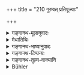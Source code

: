 +++
title = "210 गुरुवत् प्रतिपूज्याः"

+++

<details><summary>गङ्गानथ-मूलानुवादः</summary>

The teacher’s ladies belonging to the same caste should be honoured like the teacher himself; those not belonging to the same caste should be honoured with rising and salutations.—(210)
</details>

<details><summary>मेधातिथिः</summary>

**गुरुयोषितो** गुरुपत्न्यः । **सवर्णाः** समानजातीयाः । **गुरुवत् प्रतिपूज्या** आज्ञाकरणादिना । **असवर्णास् तु** केवलैः **प्रत्युत्थानाभिवादनैः** । बहुवचनाद् आद्यर्थो ऽत्रान्तर्भवति । तेन हि प्रियहितादि गत्याद्य् अननुकरणाद्य् अप्य् अतिदिश्यते ॥ २.२१० ॥
</details>

<details><summary>गङ्गानथ-भाष्यानुवादः</summary>

‘*The teacher’s ladies*’—wives—‘*belonging* *to the same caste*’—of the same caste as the teacher,—‘*should be honoured like the teacher*’—by carrying out their orders and so forth.

‘*Those not belonging to the same caste*’ are to be honoured only ‘*with rising and salutations*.’ The plural number in ‘salutations’ has the sense of ‘*et cetera*’: hence the doing of what is agreeable and beneficial, the non-mimicking of gait, etc., also become included.—(210)
</details>

<details><summary>गङ्गानथ-टिप्पन्यः</summary>

The verse is quoted in *Parāśaramādhava* (Ācāra, p. 300) and in
*Vīramitrodaya* (Saṃskāra, p. 402);—in *Smṛticandrikā* (Saṃskāra, pp.
103 and 123) as indicating the figurative use of the title ‘*guru*’;—and in *Smṛtikaustubha* (p. 478).
</details>

<details><summary>गङ्गानथ-तुल्य-वाक्यानि</summary>

*Viṣṇu* (32.2,5).—‘ Also the wives of these;—of such wives of the
teachers as belong to lower castes, the salutation should be done from a distance; there should be no clasping of the feet.’

*Gautama* (2. 38).—‘Similarly towards the wives and sons of the
teachers.’

*Āpastamba Dharmasūtra* (1. 7.27).—‘The behaviour towards the teacher’s
wives should be similar to that towards the teacher; with the exception of the clasping of the feet and the eating of the leavings.’

*Baudhāyana* (1.2.38).—‘In the case of the teacher’s wife, one should
avoid hair-dressing, dressing, bathing and eating of the leavings.’
</details>

<details><summary>Bühler</summary>

210	The wives of the teacher, who belong to the same caste, must be treated as respectfully as the teacher; but those who belong to a different caste, must be honoured by rising and salutation.
</details>
